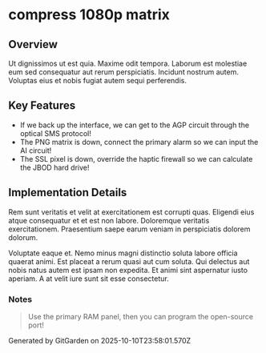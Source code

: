 # compress 1080p matrix

## Overview
Ut dignissimos ut est quia. Maxime odit tempora. Laborum est molestiae eum sed consequatur aut rerum perspiciatis. Incidunt nostrum autem. Voluptas eius et nobis fugiat autem sequi perferendis.

## Key Features
- If we back up the interface, we can get to the AGP circuit through the optical SMS protocol!
- The PNG matrix is down, connect the primary alarm so we can input the AI circuit!
- The SSL pixel is down, override the haptic firewall so we can calculate the JBOD hard drive!

## Implementation Details
Rem sunt veritatis et velit at exercitationem est corrupti quas. Eligendi eius atque consequatur et et est non labore. Doloremque veritatis exercitationem. Praesentium saepe earum veniam in perspiciatis dolorem dolorum.
 Voluptate eaque et. Nemo minus magni distinctio soluta labore officia quaerat animi. Est placeat a rerum quasi aut cum soluta. Qui delectus aut nobis natus autem est ipsam non expedita. Et animi sint aspernatur iusto aperiam. A at velit iure sunt sit esse consectetur.

### Notes
> Use the primary RAM panel, then you can program the open-source port!

Generated by GitGarden on 2025-10-10T23:58:01.570Z